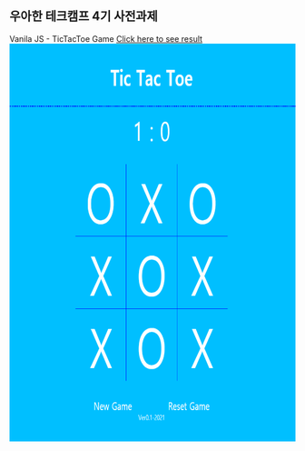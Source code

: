 ## 우아한 테크캠프 4기 사전과제
Vanila JS - TicTacToe Game
<a href='https://jiho9505.github.io/TicTacToe/'>Click here to see result</a>
<img src = './Demo.PNG' width = '700px' height = '700px' />
